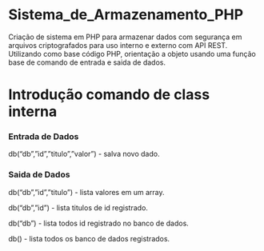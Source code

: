 # Sistema_de_Armazenamento_PHP
Criação de sistema em PHP para armazenar dados com segurança em arquivos criptografados para uso interno e externo com API REST.
Utilizando como base código PHP, orientação a objeto usando uma função base de comando de entrada e saida de dados.

# Introdução comando de class interna
### Entrada de Dados
db(“db”,”id”,”titulo”,”valor”) - salva novo dado.

### Saida de Dados
db(“db”,”id”,”titulo”) - lista valores em um array.

db(“db”,”id”) - lista titulos de id registrado.

db(“db”) - lista todos id registrado no banco de dados.

db() - lista todos os banco de dados registrados.


